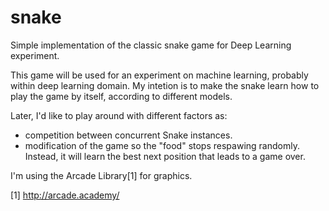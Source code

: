 # snake
Simple implementation of the classic snake game for Deep Learning experiment.

This game will be used for an experiment on machine learning, probably within deep learning domain. 
My intetion is to make the snake learn how to play the game by itself, according to different models.

Later, I'd like to play around with different factors as: 
 - competition between concurrent Snake instances.
 - modification of the game so the "food" stops respawing randomly. Instead, it will learn the best next position
   that leads to a game over.
   
I'm using the Arcade Library[1] for graphics.

[1] http://arcade.academy/
